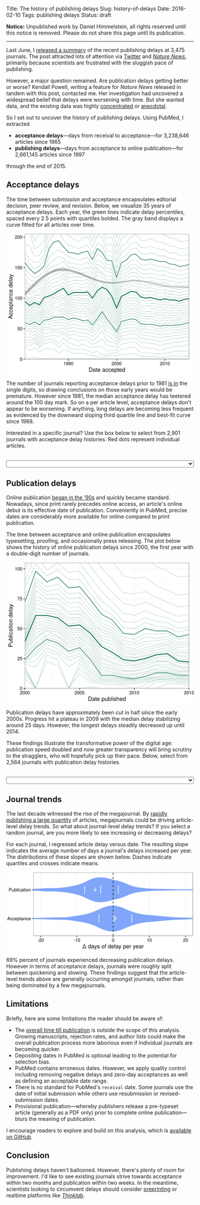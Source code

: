 Title: The history of publishing delays
Slug: history-of-delays
Date: 2016-02-10
Tags: publishing delays
Status: draft

**Notice:** Unpublished work by Daniel Himmelstein, all rights reserved until this notice is removed. Please do not share this page until its publication.

***

Last June, I [released a summary](http://blog.dhimmel.com/plos-and-publishing-delays/#journals_wrapper) of the recent publishing delays at 3,475 journals. The post attracted lots of attention via [Twitter](https://twitter.com/dhimmel/status/615624280026394625) and [*Nature News*](https://doi.org/10.1038/523131f), primarily because scientists are frustrated with the sluggish pace of publishing.

However, a major question remained. Are publication delays getting better or worse? Kendall Powell, writing a feature for *Nature News* released in tandem with this post, contacted me. Her investigation had uncovered a widespread belief that delays were worsening with time. But she wanted data, and the existing data was highly [concentrated](http://wp.me/p4Ir7n-5Y) or [anecdotal](https://doi.org/10.1096/fj.12-0901ufm).

So I set out to uncover the history of publishing delays. Using PubMed, I extracted

+ **acceptance delays**—days from receival to acceptance—for 3,238,646 articles since 1965
+ **publishing delays**—days from acceptance to online publication—for 2,661,145 articles since 1997

through the end of 2015.

## Acceptance delays

The time between submission and acceptance encapsulates editorial decision, peer review, and revision. Below, we visualize 35 years of acceptance delays. Each year, the green lines indicate delay percentiles, spaced every 2.5 points with quartiles bolded. The gray band displays a curve fitted for all articles over time.

![Acceptance delay versus year accepted](https://raw.githubusercontent.com/dhimmel/delays/19dfde5e6953f621f2b6796409e71035848be17e/viz/acceptance-by-article.png "35 years of acceptance delays")

The number of journals reporting acceptance delays prior to 1981 [is in](https://github.com/dhimmel/delays/blob/19506467197da6a487aec51fe92a212d78ccae0f/data/year-summaries.tsv) the single digits, so drawing conclusions on those early years would be premature. However since 1981, the median acceptance delay has teetered around the 100 day mark. So on a per article level, acceptance delays don't appear to be worsening. If anything, long delays are becoming less frequent as evidenced by the downward sloping third quartile line and best-fit curve since 1988.

Interested in a specific journal? Use the box below to select from 2,901 journals with acceptance delay histories. Red dots represent individual articles.

<img id="delay-img-accept" style="width:100%;">
<select id="select-accept" style="width:100%"></select>

## Publication delays

Online publication [began in the ’90s](https://doi.org/10.3998/3336451.0003.212) and quickly became standard. Nowadays, since print rarely precedes online access, an article's online debut is its effective date of publication. Conveniently in PubMed, precise dates are considerably more available for online compared to print publication.

The time between acceptance and online publication encapsulates typesetting, proofing, and occasionally press releasing. The plot below shows the history of online publication delays since 2000, the first year with a double-digit number of journals.

![Publication delay versus year published](https://raw.githubusercontent.com/dhimmel/delays/19dfde5e6953f621f2b6796409e71035848be17e/viz/publication-by-article.png "16 years of online publication delays")

Publication delays have approximately been cut in half since the early 2000s. Progress hit a plateau in 2009 with the median delay stabilizing around 25 days. However, the longest delays steadily decreased up until 2014.

These findings illustrate the transformative power of the digital age: publication speed doubled and now greater transparency will bring scrutiny to the stragglers, who will hopefully pick up their pace. Below, select from 2,564 journals with publication delay histories.

<img id="delay-img-publish" style="width:100%;">
<select id="select-publish" style="width:100%"></select>

## Journal trends

The last decade witnessed the rise of the megajournal. By [rapidly publishing a large quantity](https://doi.org/10.7717/peerj.981) of articles, megajournals could be driving article-level delay trends. So what about journal-level delay trends? If you select a random journal, are you more likely to see increasing or decreasing delays?

For each journal, I regressed article delay versus date. The resulting slope indicates the average number of days a journal's delays increased per year. The distributions of these slopes are shown below. Dashes indicate quartiles and crosses indicate means.

![Journal-level delay trends](https://raw.githubusercontent.com/dhimmel/delays/19dfde5e6953f621f2b6796409e71035848be17e/viz/slope-distributions.png)

69% percent of journals experienced decreasing publication delays. However in terms of acceptance delays, journals were roughly split between quickening and slowing. These findings suggest that the article-level trends above are generally occurring amongst journals, rather than being dominated by a few megajournals.

## Limitations

Briefly, here are some limitations the reader should be aware of:

+ The [overall time till publication](https://doi.org/10.1073/pnas.1511912112) is outside the scope of this analysis. Growing manuscripts, rejection rates, and author lists could make the overall publication process more laborious even if individual journals are becoming quicker.
+ Depositing dates in PubMed is optional leading to the potential for selection bias.
+ PubMed contains erroneous dates. However, we apply quality control including removing negative delays and zero-day acceptances as well as defining an acceptable date range.
+ There is no standard for PubMed's `receival` date. Some journals use the date of initial submission while others use resubmission or revised-submission dates.
+ Provisional publication—whereby publishers release a pre-typeset article (generally as a PDF only) prior to complete online publication—blurs the meaning of publication.

I encourage readers to explore and build on this analysis, which is [available on GitHub](https://github.com/dhimmel/delays).

## Conclusion

Publishing delays haven't ballooned. However, there's plenty of room for improvement. I'd like to see existing journals strive towards acceptance within two months and publication within two weeks. In the meantime, scientists looking to circumvent delays should consider [preprinting](http://blog.dhimmel.com/preprints-2015/) or realtime platforms like [*Thinklab*](http://thinklab.com/).

<script src="https://code.jquery.com/jquery-2.1.4.min.js" type="text/javascript"></script>
<script src="https://cdnjs.cloudflare.com/ajax/libs/select2/4.0.1/js/select2.min.js"></script>
<link href="https://cdnjs.cloudflare.com/ajax/libs/select2/4.0.1/css/select2.min.css" rel="stylesheet" />

<script type="text/javascript">

  function update_image(type) {
    var nlm_id = jQuery('#select-' + type).val();
    console.log('update_image', type, nlm_id );
    var url = "https://raw.githubusercontent.com/dhimmel/delays/" + commit + "/viz/journal/" + type + '/' + nlm_id + '.png';
    jQuery('#delay-img-' + type).attr('src', url);
  }

  function initialize_select(data, type) {
    console.log('initialize_select', data, type )
    jQuery('#select-' + type).select2({
      data: data,
      placeholder: "Select a journal"
    });
    //jQuery('#select-' + type).val('0001027');
    update_image(type);
  }

  var commit = "19dfde5e6953f621f2b6796409e71035848be17e";

  // accept
  var url = "https://raw.githubusercontent.com/dhimmel/delays/" + commit  + "/webapp/select2-accept" + ".json";
  jQuery.getJSON( url, callback=function( data ) {
    initialize_select(data, 'accept');
    });
  jQuery('#select-accept').on("select2:select", function(e) {
    update_image('accept');
    });

  // publish
  var url = "https://raw.githubusercontent.com/dhimmel/delays/" + commit  + "/webapp/select2-publish" + ".json";
  jQuery.getJSON( url, callback=function( data ) {
    initialize_select(data, 'publish');
    });
  jQuery('#select-publish').on("select2:select", function(e) {
    update_image('publish');
    });

</script>
